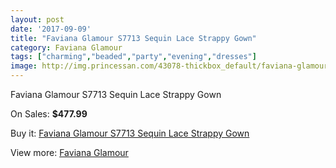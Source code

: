 ```yaml
---
layout: post
date: '2017-09-09'
title: "Faviana Glamour S7713 Sequin Lace Strappy Gown"
category: Faviana Glamour
tags: ["charming","beaded","party","evening","dresses"]
image: http://img.princessan.com/43078-thickbox_default/faviana-glamour-s7713-sequin-lace-strappy-gown.jpg
---
```

Faviana Glamour S7713 Sequin Lace Strappy Gown

On Sales: **$477.99**
<a href="https://www.princessan.com/en/faviana-glamour/20068-faviana-glamour-s7713-sequin-lace-strappy-gown.html"><amp-img layout="responsive" width="600" height="600" src="//img.princessan.com/43078-thickbox_default/faviana-glamour-s7713-sequin-lace-strappy-gown.jpg" alt="Faviana Glamour S7713 Sequin Lace Strappy Gown 0" /></a>
<a href="https://www.princessan.com/en/faviana-glamour/20068-faviana-glamour-s7713-sequin-lace-strappy-gown.html"><amp-img layout="responsive" width="600" height="600" src="//img.princessan.com/43079-thickbox_default/faviana-glamour-s7713-sequin-lace-strappy-gown.jpg" alt="Faviana Glamour S7713 Sequin Lace Strappy Gown 1" /></a>

Buy it: [Faviana Glamour S7713 Sequin Lace Strappy Gown](https://www.princessan.com/en/faviana-glamour/20068-faviana-glamour-s7713-sequin-lace-strappy-gown.html "Faviana Glamour S7713 Sequin Lace Strappy Gown")

View more: [Faviana Glamour](https://www.princessan.com/en/183-faviana-glamour "Faviana Glamour")